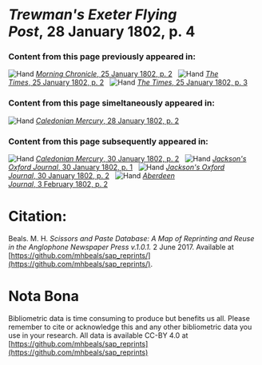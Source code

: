 # *Trewman's Exeter Flying Post*, 28 January 1802, p. 4  
  
### Content from this page previously appeared in:  
![Hand](http://scissorsandpaste.net/wp-content/uploads/2017/06/smallhandpointer.png) [*Morning Chronicle*, 25 January 1802, p. 2](https://mhbeals.github.io/sap_html/Morning-Chronicle/Morning-Chronicle-25-January-1802-p-2)  
![Hand](http://scissorsandpaste.net/wp-content/uploads/2017/06/smallhandpointer.png) [*The Times*, 25 January 1802, p. 2](https://mhbeals.github.io/sap_html/The-Times/The-Times-25-January-1802-p-2)  
![Hand](http://scissorsandpaste.net/wp-content/uploads/2017/06/smallhandpointer.png) [*The Times*, 25 January 1802, p. 3](https://mhbeals.github.io/sap_html/The-Times/The-Times-25-January-1802-p-3)  
  
### Content from this page simeltaneously appeared in:  
![Hand](http://scissorsandpaste.net/wp-content/uploads/2017/06/smallhandpointer.png) [*Caledonian Mercury*, 28 January 1802, p. 2](https://mhbeals.github.io/sap_html/Caledonian-Mercury/Caledonian-Mercury-28-January-1802-p-2)  
  
### Content from this page subsequently appeared in:  
![Hand](http://scissorsandpaste.net/wp-content/uploads/2017/06/smallhandpointer.png) [*Caledonian Mercury*, 30 January 1802, p. 2](https://mhbeals.github.io/sap_html/Caledonian-Mercury/Caledonian-Mercury-30-January-1802-p-2)  
![Hand](http://scissorsandpaste.net/wp-content/uploads/2017/06/smallhandpointer.png) [*Jackson's Oxford Journal*, 30 January 1802, p. 1](https://mhbeals.github.io/sap_html/Jackson's-Oxford-Journal/Jackson's-Oxford-Journal-30-January-1802-p-1)  
![Hand](http://scissorsandpaste.net/wp-content/uploads/2017/06/smallhandpointer.png) [*Jackson's Oxford Journal*, 30 January 1802, p. 2](https://mhbeals.github.io/sap_html/Jackson's-Oxford-Journal/Jackson's-Oxford-Journal-30-January-1802-p-2)  
![Hand](http://scissorsandpaste.net/wp-content/uploads/2017/06/smallhandpointer.png) [*Aberdeen Journal*, 3 February 1802, p. 2](https://mhbeals.github.io/sap_html/Aberdeen-Journal/Aberdeen-Journal-3-February-1802-p-2)  


# Citation: 

Beals. M. H. *Scissors and Paste Database: A Map of Reprinting and Reuse in the Anglophone Newspaper Press v.1.0.1.* 2 June 2017. Available at [https://github.com/mhbeals/sap_reprints/](https://github.com/mhbeals/sap_reprints/). 

# Nota Bona

Bibliometric data is time consuming to produce but benefits us all. Please remember to cite or acknowledge this and any other bibliometric data you use in your research. All data is available CC-BY 4.0 at [https://github.com/mhbeals/sap_reprints](https://github.com/mhbeals/sap_reprints)